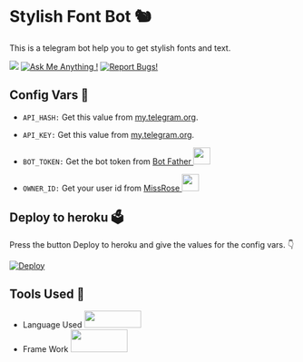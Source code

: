 # Stylish Font Bot 🐿
This is a telegram bot help you to get stylish fonts and text.

<a href="https://telegram.dog/stylishtext_Nsbot"><img src="https://img.shields.io/badge/Telegram-Bot-blue.svg?logo=telegram"></a>
[![Ask Me Anything !](https://img.shields.io/badge/⭐%20My%20Tele-Acc-1abc9c.svg)](https://telegram.dog/J_O_O_0)
[![Report Bugs!](https://badgen.net/badge/🐞%20Report%20/Bugs/red)](https://telegram.dog/J_O_O_0)

## Config Vars 🤖

- `API_HASH:` Get this value from [my.telegram.org](https://my.telegram.org).

- `API_KEY:` Get this value from [my.telegram.org](https://my.telegram.org).

- `BOT_TOKEN:` Get the bot token from [Bot Father <img src="https://telegra.ph/file/8d80c13110506bf1cb58e.jpg" width="30" height="30">](https://telegram.dog/BotFather)

- `OWNER_ID:` Get your user id from [MissRose <img src="https://telegra.ph/file/0a36032bd2221c8d4209d.jpg" width="30" height="30">](https://telegram.dog/MissRose_bot) 

## Deploy to heroku 🗳
Press the button Deploy to heroku and give the values for the config vars. 👇

[![Deploy](https://www.herokucdn.com/deploy/button.svg)](https://heroku.com/deploy?template=https://github.com/YoussefOne/Stylish-Text)

## Tools Used 🧰
- Language Used [<img src="https://telegra.ph/file/960ed8709acaf8c68b894.jpg" width="100" height="30">](https://www.python.org/)
- Frame Work [<img src="https://telegra.ph/file/804f06d1590f7619a63ed.jpg" width="100" height="40">](https://github.com/pyrogram/pyrogram)
